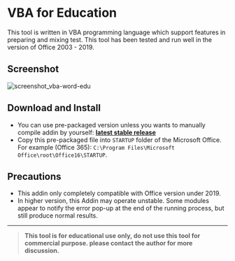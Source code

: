 # VBA for Education
This tool is written in VBA programming language which support features in preparing and mixing test. This tool has been tested and run well in the version of Office 2003 - 2019.

Screenshot
---
 ![screenshot_vba-word-edu](https://user-images.githubusercontent.com/56569936/221138061-46798f57-8b3b-433e-849e-4e92466b4b66.png)
 
Download and Install
---------------------
* You can use pre-packaged version unless you wants to manually compile addin by yourself: [**latest stable release**](https://github.com/tnmquann/vba-word-edu/releases/tag/Stable)
* Copy this pre-packaged file into `STARTUP` folder of the Microsoft Office. For example (Office 365): `C:\Program Files\Microsoft Office\root\Office16\STARTUP`.

Precautions
---------------------
* This addin only completely compatible with Office version under 2019.
* In higher version, this Addin may operate unstable. Some modules appear to notify the error pop-up at the end of the running process, but still produce normal results.
---
> **This tool is for educational use only, do not use this tool for commercial purpose. please contact the author for more discussion.**
